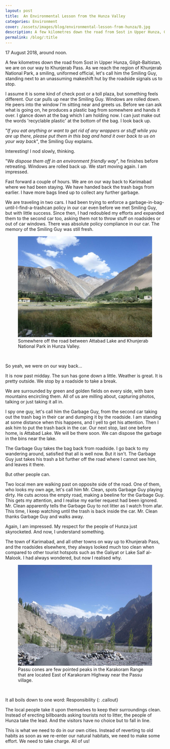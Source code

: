 ```yaml
---
layout: post
title:  An Environmental Lesson from the Hunza Valley
categories: Environment
cover: /assets/images/blog/environmental-lesson-from-hunza/0.jpg
description: A few kilometres down the road from Sost in Upper Hunza, Gilgit-Baltistan, we are on our way to Khunjerab Pass when a uniformed official signals us to stop.
permalink: /blog/:title
---
```



17 August 2018, around noon.

A few kilometres down the road from Sost in Upper Hunza, Gilgit-Baltistan, we are on our way to Khunjerab Pass. As we reach the region of Khunjerab National Park, a smiling, uniformed official, let's call him the Smiling Guy, standing next to an unassuming makeshift hut by the roadside signals us to stop.

I assume it is some kind of check post or a toll plaza, but something feels different. Our car pulls up near the Smiling Guy. Windows are rolled down. He peers into the window I'm sitting near and greets us. Before we can ask what is going on, he produces a plastic bag from somewhere and hands it over. I glance down at the bag which I am holding now. I can just make out the words 'recyclable plastic' at the bottom of the bag. I look back up.

"<em>If you eat anything or want to get rid of any wrappers or stuff while you are up there, please put them in this bag and hand it over back to us on your way back</em>", the Smiling Guy explains.

Interesting! I nod slowly, thinking.

"<em>We dispose them off in an environment friendly way</em>", he finishes before retreating. Windows are rolled back up. We start moving again. I am impressed.

Fast forward a couple of hours. We are on our way back to Karimabad where we had been staying. We have handed back the trash bags from earlier. I have more bags lined up to collect any further garbage.

We are traveling in two cars. I had been trying to enforce a garbage-in-bag-until-I-find-a-trashcan policy in our car even before we met Smiling Guy, but with little success. Since then, I had redoubled my efforts and expanded them to the second car too, asking them not to throw stuff on roadsides or out of car windows. There was absolute policy compliance in our car. The memory of the Smiling Guy was still fresh.

<figure>
  <img loading="lazy" src="/assets/images/blog/environmental-lesson-from-hunza/1.jpg"
       alt="Somewhere off the road between Attabad Lake and Khunjerab National Park in Hunza Valley."/>
  <figcaption>Somewhere off the road between Attabad Lake and Khunjerab National Park in Hunza Valley.</figcaption>
</figure>
<br>

So yeah, we were on our way back...

It is now past midday. The sun has gone down a little. Weather is great. It is pretty outside. We stop by a roadside to take a break.

We are surrounded by green and golden fields on every side, with bare mountains encircling them. All of us are milling about, capturing photos, talking or just taking it all in.

I spy one guy, let's call him the Garbage Guy, from the second car taking out the trash bag in their car and dumping it by the roadside. I am standing at some distance when this happens, and I yell to get his attention. Then I ask him to put the trash back in the car. Our next stop, last one before home, is Attabad Lake. We will be there soon. We can dispose the garbage in the bins near the lake.

The Garbage Guy takes the bag back from roadside. I go back to my wandering around, satisfied that all is well now. But it isn't. The Garbage Guy just takes his trash a bit further off the road where I cannot see him, and leaves it there.

But other people can.

Two local men are walking past on opposite side of the road. One of them, who looks my own age, let's call him Mr. Clean, spots Garbage Guy playing dirty. He cuts across the empty road, making a beeline for the Garbage Guy. This gets my attention, and I realise my earlier request had been ignored. Mr. Clean apparently tells the Garbage Guy to not litter as I watch from afar. This time, I keep watching until the trash is back inside the car. Mr. Clean thanks Garbage Guy and walks away.

Again, I am impressed. My respect for the people of Hunza just skyrocketed. And now, I understand something.

The town of Karimabad, and all other towns on way up to Khunjerab Pass, and the roadsides elsewhere, they always looked much too clean when compared to other tourist hotspots such as the Galiyat or Lake Saif al-Malook. I had always wondered, but now I realised why.

<figure>
  <img loading="lazy" src="/assets/images/blog/environmental-lesson-from-hunza/2.jpg"
       alt="The Passu cones." />
  <figcaption>Passu cones are few pointed peaks in the Karakoram Range that are located East of Karakoram Highway near the Passu village.</figcaption>
</figure>
<br>

It all boils down to one word: Responsibility
{: .callout}

The local people take it upon themselves to keep their surroundings clean. Instead of erecting billboards asking tourists not to litter, the people of Hunza take the lead. And the visitors have no choice but to fall in line.

This is what we need to do in our own cities. Instead of reverting to old habits as soon as we re-enter our natural habitats, we need to make some effort. We need to take charge. All of us!

